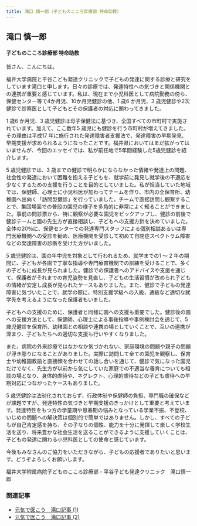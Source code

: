 ```yaml
---
title: 滝口 慎一郎（子どものこころ診療部 特命助教）
---
```

## 滝口 慎一郎

#### 子どものこころ診療部 特命助教

皆さん、こんにちは。

福井大学病院と平谷こども発達クリニックで子どもの発達に関する診療と研究をしています滝口と申します。日々の診療では、発達特性への気づきと関係機関との連携が重要と感じています。私は、現在まで小児科医として病院勤務の傍ら、保健センター等で4か月児、10か月児健診の他、1 歳6 か月児、3 歳児健診や2次健診で診察医として子どもとその保護者の対応に関わってきました。

1 歳6 か月児、3 歳児健診は母子保健法に基づき、全国すべての市町村で実施されています。加えて、ここ数年5 歳児にも健診を行う市町村が増えてきました。その理由は平成17 年に施行された発達障害者支援法で、発達障害の早期発見、早期支援が求められるようになったことです。福井県においてはまだ拡がってはいませんが、今回のエッセイでは、私が前任地で5年間経験した5歳児健診を紹介します。

5 歳児健診では、3 歳までの健診で明らかにならなかった情緒や発達上の問題、社会性の発達において困難を抱える子どもを、就学前に発見し就学後の不適応を少なくするための支援を行うことを目的としていました。私が担当していた地域では、保健師、心理士に小児科医が加わってチームを作り、市内の全保育所、幼稚園へ出向く「訪問型健診」を行っていました。チームで直接訪問し観察することで、集団場面での普段の園児の様子を多角的に非常によく知ることができました。事前の問診票から、特に観察が必要な園児をピックアップし、健診の前後で健診チームと園の先生方が直接相談し、子どもへの支援方針を決めていました。全体の20％に、保健センターでの発達専門スタッフによる個別相談あるいは専門医療機関への受診を勧め、医療機関を受診して初めて自閉症スペクトラム障害などの発達障害の診断を受けた方がいました。

5 歳児健診は、園の年中児を対象として行われるため、就学までの1 ～ 2 年の期間に、子どもが各園で丁寧な指導や専門療育機関での訓練を受けることで、多くの子どもに成長が見られました。健診での保護者へのアドバイスや支援を通じて、保護者がそれまでの育児姿勢を見直し、子どもの生活習慣が改められ子どもの情緒が安定し成長が見られたケースもありました。また、健診で子どもの発達障害に気づいたことで、就学の際に、特別支援学級への入級、通級など適切な就学先を考えるようになった保護者もいました。

子どもへの支援のために、保護者と同様に園への支援も重要でした。健診後の園への支援方法として、保健師、心理士による事後指導や事例検討会を通じて、5 歳児健診を保育所、幼稚園との相談や連携の場としていくことで、互いの連携が深まり、子どもたちへの適切な支援も行いやすくなりました。

また、病院の外来診療ではなかなか気づかれない、家庭環境の問題や親子の問題が浮き彫りになることがありました。実際に訪問して全ての園児を観察し、保育士や幼稚園教諭と直接顔を合わせての話し合いを通じて、健診で気になった園児だけでなく、先生方が以前から気にしていた家庭での不適当な養育についても相談の場となり、身体的虐待や、ネグレクト、心理的虐待などの子ども虐待への早期対応につながったケースもありました。

5 歳児健診は法制化されておらず、行政体制や保健師の負担、専門職の確保などが課題ですが、発達特性の気づきと早期支援のきっかけとして重要と考えています。発達特性をもつ方の学童期や思春期の悩みとなっている学業不振、不登校、いじめの問題への解決策は個別的で簡単ではありません。しかし、すべての子どもが自己肯定感を持ち、その子なりの個性、能力を十分に発揮して楽しく学校生活を送り、将来豊かな社会生活を送ることができるように支援していくことは、子どもの発達に関わる小児科医としての使命と感じています。

今後もみなさんのご協力をいただきながら、子どもの応援者でありたいと思います。どうぞよろしくお願いします。　

福井大学附属病院子どものこころ診療部・平谷子ども発達クリニック　滝口慎一郎

### 関連記事
- [元気で医こう　滝口記事 (1)](/resources/Genkideikou_Takiguchi.pdf)
- [元気で医こう　滝口記事 (2)](/resources/Genkideikou_Takiguchi2.pdf)

